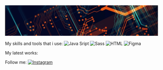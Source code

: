 ![Header](https://github.com/se-a11gh/se-a11gh/blob/main/assets/technoPhoto2.jpg)

My skills and tools that i use:
![Java Sript](https://img.shields.io/badge/-JavaScript-yellow?style=flat&logo=JavaScript&logoColor=black)
![Sass](https://img.shields.io/badge/-Sass-white?style=flat&logo=Sass&logoColor=FF69B4)
![HTML](https://img.shields.io/badge/-HTML-white?style=flat&logo=html5&logoColor=E34F26)
![Figma](https://img.shields.io/badge/-Figma-white?style=flat&logo=figma&logoColor=F24E1E)


My latest works:

Follow me:
[![Instagram](https://img.shields.io/badge/-Instagram-FF1493?style=flat&logo=Instagram&logoColor=black)](https://www.instagram.com/trubnsergey/)
